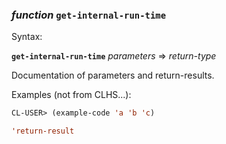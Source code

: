 ### <em>function</em> <strong>`get-internal-run-time`</strong>

Syntax:

<strong>`get-internal-run-time`</strong> <em>parameters</em> => <em>return-type</em>

Documentation of parameters and return-results.

Examples (not from CLHS...):

```lisp
CL-USER> (example-code 'a 'b 'c)

'return-result
```
